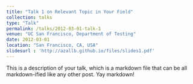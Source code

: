 ```yaml
---
title: "Talk 1 on Relevant Topic in Your Field"
collection: talks
type: "Talk"
permalink: /talks/2012-03-01-talk-1
venue: "UC San Francisco, Department of Testing"
date: 2012-03-01
location: "San Francisco, CA, USA"
slidesurl : 'http://azallb.github.io/files/slides1.pdf'
---
```


This is a description of your talk, which is a markdown file that can be all markdown-ified like any other post. Yay markdown!
